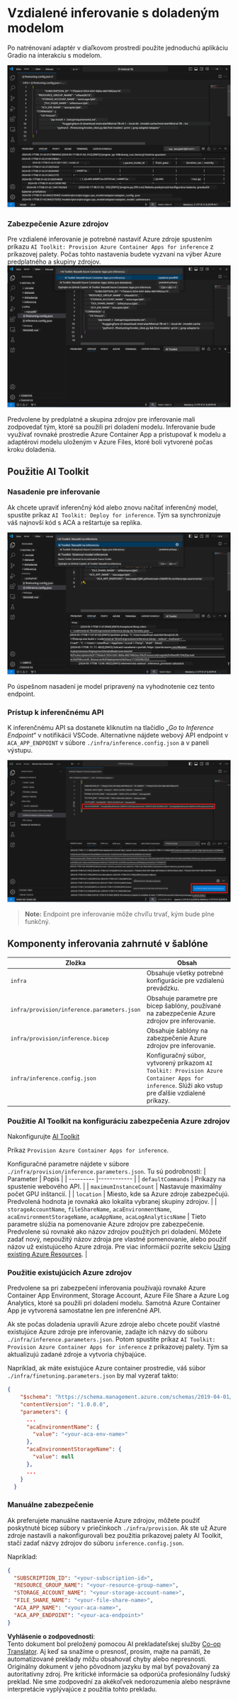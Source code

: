 <!--
CO_OP_TRANSLATOR_METADATA:
{
  "original_hash": "a54cd3d65b6963e4e8ce21e143c3ab04",
  "translation_date": "2025-07-16T21:22:01+00:00",
  "source_file": "md/01.Introduction/03/Remote_Interence.md",
  "language_code": "sk"
}
-->
# Vzdialené inferovanie s doladeným modelom

Po natrénovaní adaptér v diaľkovom prostredí použite jednoduchú aplikáciu Gradio na interakciu s modelom.

![Fine-tune complete](../../../../../translated_images/log-finetuning-res.7b92254e7e822c7ffbec00f51a29199b0a53cefdd7fd2ce8330e4f787d98a94a.sk.png)

### Zabezpečenie Azure zdrojov
Pre vzdialené inferovanie je potrebné nastaviť Azure zdroje spustením príkazu `AI Toolkit: Provision Azure Container Apps for inference` z príkazovej palety. Počas tohto nastavenia budete vyzvaní na výber Azure predplatného a skupiny zdrojov.  
![Provision Inference Resource](../../../../../translated_images/command-provision-inference.467afc8d351642fc03bc2ae439330ad1253da4f08ed8a8e98cdf89ca5c7ae4c5.sk.png)
   
Predvolene by predplatné a skupina zdrojov pre inferovanie mali zodpovedať tým, ktoré sa použili pri doladení modelu. Inferovanie bude využívať rovnaké prostredie Azure Container App a pristupovať k modelu a adaptérovi modelu uloženým v Azure Files, ktoré boli vytvorené počas kroku doladenia.

## Použitie AI Toolkit

### Nasadenie pre inferovanie  
Ak chcete upraviť inferenčný kód alebo znovu načítať inferenčný model, spustite príkaz `AI Toolkit: Deploy for inference`. Tým sa synchronizuje váš najnovší kód s ACA a reštartuje sa replika.

![Deploy for inference](../../../../../translated_images/command-deploy.9adb4e310dd0b0aec6bb518f3c5b19a945ca040216da11e210666ad0330702ea.sk.png)

Po úspešnom nasadení je model pripravený na vyhodnotenie cez tento endpoint.

### Prístup k inferenčnému API

K inferenčnému API sa dostanete kliknutím na tlačidlo „*Go to Inference Endpoint*“ v notifikácii VSCode. Alternatívne nájdete webový API endpoint v `ACA_APP_ENDPOINT` v súbore `./infra/inference.config.json` a v paneli výstupu.

![App Endpoint](../../../../../translated_images/notification-deploy.446e480a44b1be5848fd31391c467b8d42c2db1d5daffa2250c9fcd3d8486164.sk.png)

> **Note:** Endpoint pre inferovanie môže chvíľu trvať, kým bude plne funkčný.

## Komponenty inferovania zahrnuté v šablóne

| Zložka | Obsah |
| ------ |--------- |
| `infra` | Obsahuje všetky potrebné konfigurácie pre vzdialenú prevádzku. |
| `infra/provision/inference.parameters.json` | Obsahuje parametre pre bicep šablóny, používané na zabezpečenie Azure zdrojov pre inferovanie. |
| `infra/provision/inference.bicep` | Obsahuje šablóny na zabezpečenie Azure zdrojov pre inferovanie. |
| `infra/inference.config.json` | Konfiguračný súbor, vytvorený príkazom `AI Toolkit: Provision Azure Container Apps for inference`. Slúži ako vstup pre ďalšie vzdialené príkazy. |

### Použitie AI Toolkit na konfiguráciu zabezpečenia Azure zdrojov
Nakonfigurujte [AI Toolkit](https://marketplace.visualstudio.com/items?itemName=ms-windows-ai-studio.windows-ai-studio)

Príkaz `Provision Azure Container Apps for inference`.

Konfiguračné parametre nájdete v súbore `./infra/provision/inference.parameters.json`. Tu sú podrobnosti:
| Parameter | Popis |
| --------- |------------ |
| `defaultCommands` | Príkazy na spustenie webového API. |
| `maximumInstanceCount` | Nastavuje maximálny počet GPU inštancií. |
| `location` | Miesto, kde sa Azure zdroje zabezpečujú. Predvolená hodnota je rovnaká ako lokalita vybranej skupiny zdrojov. |
| `storageAccountName`, `fileShareName`, `acaEnvironmentName`, `acaEnvironmentStorageName`, `acaAppName`, `acaLogAnalyticsName` | Tieto parametre slúžia na pomenovanie Azure zdrojov pre zabezpečenie. Predvolene sú rovnaké ako názov zdrojov použitých pri doladení. Môžete zadať nový, nepoužitý názov zdroja pre vlastné pomenovanie, alebo použiť názov už existujúceho Azure zdroja. Pre viac informácií pozrite sekciu [Using existing Azure Resources](../../../../../md/01.Introduction/03). |

### Použitie existujúcich Azure zdrojov

Predvolene sa pri zabezpečení inferovania používajú rovnaké Azure Container App Environment, Storage Account, Azure File Share a Azure Log Analytics, ktoré sa použili pri doladení modelu. Samotná Azure Container App je vytvorená samostatne len pre inferenčné API.

Ak ste počas doladenia upravili Azure zdroje alebo chcete použiť vlastné existujúce Azure zdroje pre inferovanie, zadajte ich názvy do súboru `./infra/inference.parameters.json`. Potom spustite príkaz `AI Toolkit: Provision Azure Container Apps for inference` z príkazovej palety. Tým sa aktualizujú zadané zdroje a vytvoria chýbajúce.

Napríklad, ak máte existujúce Azure container prostredie, váš súbor `./infra/finetuning.parameters.json` by mal vyzerať takto:

```json
{
    "$schema": "https://schema.management.azure.com/schemas/2019-04-01/deploymentParameters.json#",
    "contentVersion": "1.0.0.0",
    "parameters": {
      ...
      "acaEnvironmentName": {
        "value": "<your-aca-env-name>"
      },
      "acaEnvironmentStorageName": {
        "value": null
      },
      ...
    }
  }
```

### Manuálne zabezpečenie  
Ak preferujete manuálne nastavenie Azure zdrojov, môžete použiť poskytnuté bicep súbory v priečinkoch `./infra/provision`. Ak ste už Azure zdroje nastavili a nakonfigurovali bez použitia príkazovej palety AI Toolkit, stačí zadať názvy zdrojov do súboru `inference.config.json`.

Napríklad:

```json
{
  "SUBSCRIPTION_ID": "<your-subscription-id>",
  "RESOURCE_GROUP_NAME": "<your-resource-group-name>",
  "STORAGE_ACCOUNT_NAME": "<your-storage-account-name>",
  "FILE_SHARE_NAME": "<your-file-share-name>",
  "ACA_APP_NAME": "<your-aca-name>",
  "ACA_APP_ENDPOINT": "<your-aca-endpoint>"
}
```

**Vyhlásenie o zodpovednosti**:  
Tento dokument bol preložený pomocou AI prekladateľskej služby [Co-op Translator](https://github.com/Azure/co-op-translator). Aj keď sa snažíme o presnosť, prosím, majte na pamäti, že automatizované preklady môžu obsahovať chyby alebo nepresnosti. Originálny dokument v jeho pôvodnom jazyku by mal byť považovaný za autoritatívny zdroj. Pre kritické informácie sa odporúča profesionálny ľudský preklad. Nie sme zodpovední za akékoľvek nedorozumenia alebo nesprávne interpretácie vyplývajúce z použitia tohto prekladu.